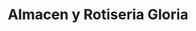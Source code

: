 ---
title: "Almacen y Rotiseria Gloria"
url: /puente-alto/almacen-y-rotiseria-gloria/
shop: comodidad
---